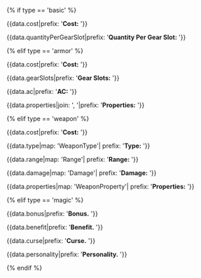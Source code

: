 {% if type == 'basic' %}

{{data.cost|prefix: '**Cost:** '}}

{{data.quantityPerGearSlot|prefix: '**Quantity Per Gear Slot:** '}}

{% elif type == 'armor' %}

{{data.cost|prefix: '**Cost:** '}}

{{data.gearSlots|prefix: '**Gear Slots:** '}}

{{data.ac|prefix: '**AC:** '}}

{{data.properties|join: ', '|prefix: '**Properties:** '}}

{% elif type == 'weapon' %}

{{data.cost|prefix: '**Cost:** '}}

{{data.type|map: 'WeaponType'| prefix: '**Type:** '}}

{{data.range|map: 'Range'| prefix: '**Range:** '}}

{{data.damage|map: 'Damage'| prefix: '**Damage:** '}}

{{data.properties|map: 'WeaponProperty'| prefix: '**Properties:** '}}

{% elif type == 'magic' %}

{{data.bonus|prefix: '**Bonus.** '}}

{{data.benefit|prefix: '**Benefit.** '}}

{{data.curse|prefix: '**Curse.** '}}

{{data.personality|prefix: '**Personality.** '}}

{% endif %}